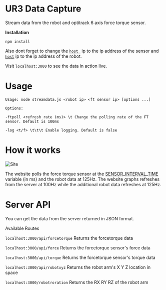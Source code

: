 # UR3 Data Capture
Stream data from the robot and optitrack 6 axis force torque sensor.

**Installation**

``` npm install ```

Also dont forget to change the [```host ```](https://github.com/rushadantia/UR3-Data-Capture/blob/master/streamdata.js#L3) ip to the ip address of the sensor and  [```host```](https://github.com/rushadantia/UR3-Data-Capture/blob/master/rtd.py#L29) ip to the ip address of the robot.

Visit ```localhost:3000``` to see the data in action live.

# Usage
```Usage: node streamdata.js <robot ip> <ft sensor ip> [options ...]```

```Options:```

```-ftpoll <refresh rate (ms)> \t Change the polling rate of the FT sensor. Default is 100ms```

```-log <t/f> \t\t\t Enable logging. Default is false ```

# How it works
![Site](https://github.com/rushadantia/UR3-Data-Capture/blob/master/md/img.png?raw=true)


The website polls the force torque sensor at the [SENSOR_INTERVAL_TIME](https://github.com/rushadantia/UR3-Data-Capture/blob/master/streamdata.js#L2) variable (in ms) and the robot data at 125Hz. The website graphs refreshes from the server at 100Hz while the additional robot data refreshes at 125Hz.

# Server API
You can get the data from the server returned in JSON format.

Available Routes

```localhost:3000/api/forcetorque```
Returns the forcetorque data

```localhost:3000/api/force``` 
Returns the forcetorque sensor's force data

```localhost:3000/api/torque```
Returns the forcetorque sensor's torque data

```localhost:3000/api/robotxyz``` 
Returns the robot arm's X Y Z location in space

```localhost:3000/robotroration``` 
Returns the RX RY RZ of the robot arm


